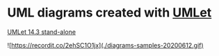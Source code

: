 # UML diagrams created with [UMLet](https://www.umlet.com/)

[UMLet 14.3 stand-alone](https://www.umlet.com/download/umlet_14_3/umlet-standalone-14.3.0.zip)

![https://recordit.co/2ehSC1O1jx](./diagrams-samples-20200612.gif)
